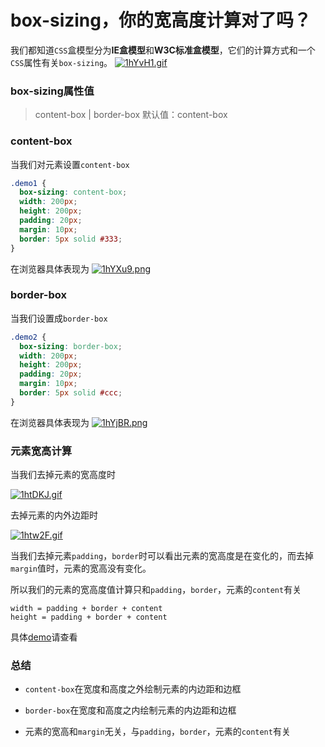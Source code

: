 # box-sizing，你的宽高度计算对了吗？

我们都知道`CSS`盒模型分为**IE盒模型**和**W3C标准盒模型**，它们的计算方式和一个`CSS`属性有关`box-sizing`。
[![1hYvH1.gif](https://s2.ax1x.com/2020/02/09/1hYvH1.gif)](https://imgchr.com/i/1hYvH1)

### box-sizing属性值

> content-box | border-box 默认值：content-box

### content-box

当我们对元素设置`content-box`

```css
.demo1 {
  box-sizing: content-box;
  width: 200px;
  height: 200px;
  padding: 20px;
  margin: 10px;
  border: 5px solid #333;
}
```

在浏览器具体表现为
[![1hYXu9.png](https://s2.ax1x.com/2020/02/09/1hYXu9.png)](https://imgchr.com/i/1hYXu9)

### border-box

当我们设置成`border-box`

```css
.demo2 {
  box-sizing: border-box;
  width: 200px;
  height: 200px;
  padding: 20px;
  margin: 10px;
  border: 5px solid #ccc;
}
```

在浏览器具体表现为
[![1hYjBR.png](https://s2.ax1x.com/2020/02/09/1hYjBR.png)](https://imgchr.com/i/1hYjBR)

### 元素宽高计算

当我们去掉元素的宽高度时

[![1htDKJ.gif](https://s2.ax1x.com/2020/02/09/1htDKJ.gif)](https://imgchr.com/i/1htDKJ)

去掉元素的内外边距时

[![1htw2F.gif](https://s2.ax1x.com/2020/02/09/1htw2F.gif)](https://imgchr.com/i/1htw2F)

当我们去掉元素`padding`，`border`时可以看出元素的宽高度是在变化的，而去掉`margin`值时，元素的宽高没有变化。

所以我们的元素的宽高度值计算只和`padding`，`border`，元素的`content`有关

```
width = padding + border + content
height = padding + border + content
```
具体[demo](https://codepen.io/one-pupil/pen/VqZdOm)请查看

### 总结

* `content-box`在宽度和高度之外绘制元素的内边距和边框

* `border-box`在宽度和高度之内绘制元素的内边距和边框

* 元素的宽高和`margin`无关，与`padding`，`border`，元素的`content`有关